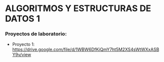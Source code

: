 # ALGORITMOS Y ESTRUCTURAS DE DATOS 1
### Proyectos de laboratorio:
  - Proyecto 1: https://drive.google.com/file/d/1WBW6DfKiQmY7ht5M2XS4sWtWXxASBY9v/view
